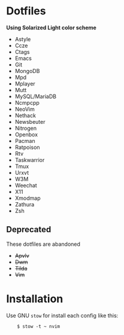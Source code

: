 Dotfiles
========

**Using Solarized Light color scheme**

- Astyle
- Ccze
- Ctags
- Emacs
- Git
- MongoDB
- Mpd
- Mplayer
- Mutt
- MySQL/MariaDB
- Ncmpcpp
- NeoVim
- Nethack
- Newsbeuter
- Nitrogen
- Openbox
- Pacman
- Ratpoison
- Rtv
- Taskwarrior
- Tmux
- Urxvt
- W3M
- Weechat
- X11
- Xmodmap
- Zathura
- Zsh


Deprecated
----------

These dotfiles are abandoned

- ~~Apvlv~~
- ~~Dwm~~
- ~~Tilda~~
- ~~Vim~~


Installation
============

Use GNU `stow` for install each config like this:

        $ stow -t ~ nvim
